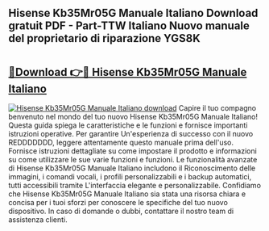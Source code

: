 ## Hisense Kb35Mr05G Manuale Italiano Download gratuit PDF - Part-TTW Italiano Nuovo manuale del proprietario di riparazione YGS8K

# <h2><a href="http://dfa7dxg.blite.top/?on=Hisense+Kb35Mr05G+Manuale+Italiano">🔗Download 👉🔴 Hisense Kb35Mr05G Manuale Italiano</a></h2>

[![Hisense Kb35Mr05G Manuale Italiano download](https://i.imgur.com/lujVjoI.png)](http://dfa7dxg.blite.top/?on=Hisense+Kb35Mr05G+Manuale+Italiano)
Capire il tuo compagno benvenuto nel mondo del tuo nuovo Hisense Kb35Mr05G Manuale Italiano! Questa guida spiega le caratteristiche e le funzioni e fornisce importanti istruzioni operative. Per garantire Un'esperienza di successo con il nuovo REDDDDDDD, leggere attentamente questo manuale prima dell'uso. Fornisce istruzioni dettagliate su come impostare il prodotto e informazioni su come utilizzare le sue varie funzioni e funzioni. Le funzionalità avanzate di Hisense Kb35Mr05G Manuale Italiano includono il Riconoscimento delle immagini, i comandi vocali, i profili personalizzabili e i backup automatici, tutti accessibili tramite L'interfaccia elegante e personalizzabile. Confidiamo che Hisense Kb35Mr05G Manuale Italiano sia stata una risorsa chiara e concisa per i tuoi sforzi per conoscere le specifiche del tuo nuovo dispositivo. In caso di domande o dubbi, contattare il nostro team di assistenza clienti.
